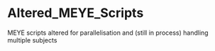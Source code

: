 # Altered_MEYE_Scripts
MEYE scripts altered for parallelisation and (still in process) handling multiple subjects
